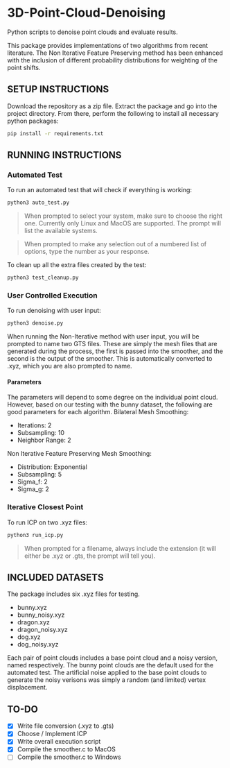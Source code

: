 # 3D-Point-Cloud-Denoising
Python scripts to denoise point clouds and evaluate results.

This package provides implementations of two algorithms from recent literature. The Non Iterative Feature Preserving method has been enhanced with the inclusion of different probability distributions for weighting of the point shifts.

## SETUP INSTRUCTIONS
Download the repository as a zip file. Extract the package and go into the project directory. From there, perform the following to install all necessary python packages:
```bash
pip install -r requirements.txt
```

## RUNNING INSTRUCTIONS
### Automated Test
To run an automated test that will check if everything is working:
```bash
python3 auto_test.py
```

> When prompted to select your system, make sure to choose the right one. Currently only Linux and MacOS are supported. The prompt will list the available systems.

> When prompted to make any selection out of a numbered list of options, type the number as your response. 

To clean up all the extra files created by the test:
```bash
python3 test_cleanup.py
```

### User Controlled Execution
To run denoising with user input:
```bash
python3 denoise.py
```
When running the Non-Iterative method with user input, you will be prompted to name two GTS files. These are simply the mesh files that are generated during the process, the first is passed into the smoother, and the second is the output of the smoother. This is automatically converted to .xyz, which you are also prompted to name. 

#### Parameters
The parameters will depend to some degree on the individual point cloud. However, based on our testing with the bunny dataset, the following are good parameters for each algorithm.
Bilateral Mesh Smoothing:
- Iterations: 2
- Subsampling: 10
- Neighbor Range: 2

Non Iterative Feature Preserving Mesh Smoothing:
- Distribution: Exponential
- Subsampling: 5
- Sigma_f: 2
- Sigma_g: 2

### Iterative Closest Point
To run ICP on two .xyz files:
```bash
python3 run_icp.py
```

> When prompted for a filename, always include the extension (it will either be .xyz or .gts, the prompt will tell you).

## INCLUDED DATASETS
The package includes six .xyz files for testing. 
- bunny.xyz 
- bunny_noisy.xyz 
- dragon.xyz 
- dragon_noisy.xyz 
- dog.xyz 
- dog_noisy.xyz

Each pair of point clouds includes a base point cloud and a noisy version, named respectively. The bunny point clouds are the default used for the automated test. The artificial noise applied to the base point clouds to generate the noisy verisons was simply a random (and limited) vertex displacement.

## TO-DO 
- [X] Write file conversion (.xyz to .gts)
- [X] Choose / Implement ICP 
- [X] Write overall execution script
- [X] Compile the smoother.c to MacOS 
- [ ] Compile the smoother.c to Windows
